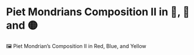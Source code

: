 # Piet Mondrians Composition II in 🔴, 🔵 and 🟡
🖼️ Piet Mondrian’s Composition II in Red, Blue, and Yellow
